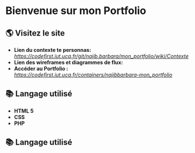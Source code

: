 # Bienvenue sur mon Portfolio

## 🌎 Visitez le site
* **Lien du contexte te personnas:**  _https://codefirst.iut.uca.fr/git/najib.barbara/mon_portfolio/wiki/Contexte_
* **Lien des wireframes et diagrammes de flux:**  
* **Accéder au Portfolio :** _https://codefirst.iut.uca.fr/containers/najibbarbara-mon_portfolio_ 
## 📚 Langage utilisé 
* **HTML 5** 
* **CSS**
* **PHP**
## 📚 Langage utilisé 
